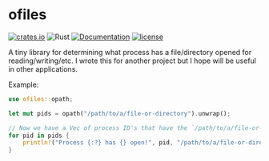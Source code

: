 # ofiles

[![crates.io](https://img.shields.io/crates/v/ofiles.svg)](https://crates.io/crates/ofiles)
![Rust](https://github.com/jabedude/ofiles/workflows/Rust/badge.svg)
[![Documentation](https://docs.rs/ofiles/badge.svg)](https://docs.rs/ofiles/)
[![license](https://img.shields.io/badge/license-BSD3.0-blue.svg)](https://github.com/jabedude/ofiles/LICENSE)

A tiny library for determining what process has a file/directory opened for reading/writing/etc. 
I wrote this for another project but I hope will be useful in other applications.

Example:

```rust
use ofiles::opath;

let mut pids = opath("/path/to/a/file-or-directory").unwrap();

// Now we have a Vec of process ID's that have the `/path/to/a/file-or-directory` open
for pid in pids {
    println!("Process {:?} has {} open!", pid, "/path/to/a/file-or-directory");
}
```

